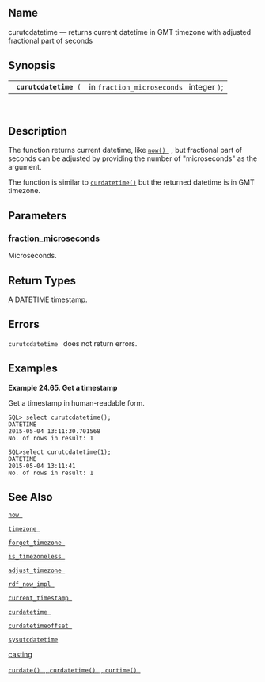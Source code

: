 <div id="fn_curutcdatetime" class="refentry">

<div class="titlepage">

</div>

<div class="refnamediv">

## Name

curutcdatetime — returns current datetime in GMT timezone with adjusted
fractional part of seconds

</div>

<div class="refsynopsisdiv">

## Synopsis

<div id="fsyn_curutcdatetime" class="funcsynopsis">

|                             |                                          |
|-----------------------------|------------------------------------------|
| ` `**`curutcdatetime`**` (` | in `fraction_microseconds ` integer `)`; |

<div class="funcprototype-spacer">

 

</div>

</div>

</div>

<div id="desc_curutcdatetime" class="refsect1">

## Description

The function returns current datetime, like
<a href="fn_now.html" class="link" title="now"><code
class="function">now() </code></a> , but fractional part of seconds can
be adjusted by providing the number of "microseconds" as the argument.

The function is similar to
<a href="fn_curdatetime.html" class="link" title="curdatetime"><code
class="function">curdatetime()</code></a> but the returned datetime is
in GMT timezone.

</div>

<div id="params_curutcdatetime" class="refsect1">

## Parameters

<div id="id83853" class="refsect2">

### fraction_microseconds

Microseconds.

</div>

</div>

<div id="ret_curutcdatetime" class="refsect1">

## Return Types

A <span class="type">DATETIME </span> timestamp.

</div>

<div id="errors_curutcdatetime" class="refsect1">

## Errors

`curutcdatetime ` does not return errors.

</div>

<div id="examples_curutcdatetime" class="refsect1">

## Examples

<div id="ex_curutcdatetime_1" class="example">

**Example 24.65. Get a timestamp**

<div class="example-contents">

Get a timestamp in human-readable form.

``` screen
SQL> select curutcdatetime();
DATETIME
2015-05-04 13:11:30.701568
No. of rows in result: 1

SQL>select curutcdatetime(1);
DATETIME
2015-05-04 13:11:41
No. of rows in result: 1
```

</div>

</div>

  

</div>

<div id="seealso_curutcdatetime" class="refsect1">

## See Also

<a href="fn_now.html" class="link" title="now"><code
class="function">now </code></a>

<a href="fn_timezone.html" class="link" title="timezone"><code
class="function">timezone </code></a>

<a href="fn_forget_timezone.html" class="link"
title="forget_timezone"><code
class="function">forget_timezone </code></a>

<a href="fn_is_timezoneless.html" class="link"
title="is_timezoneless"><code
class="function">is_timezoneless </code></a>

<a href="fn_adjust_timezone.html" class="link"
title="adjust_timezone"><code
class="function">adjust_timezone </code></a>

<a href="fn_rdf_now_impl.html" class="link" title="rdf_now_impl"><code
class="function">rdf_now_impl </code></a>

<a href="fn_current_timestamp.html" class="link"
title="current_timestamp"><code
class="function">current_timestamp </code></a>

<a href="fn_curdatetime.html" class="link" title="curdatetime"><code
class="function">curdatetime </code></a>

<a href="fn_curdatetimeoffset.html" class="link"
title="curdatetimeoffset"><code
class="function">curdatetimeoffset </code></a>

<a href="fn_sysutcdatetime.html" class="link"
title="sysutcdatetime"><code class="function">sysutcdatetime </code></a>

<a href="ch-sqlreference.html#dtcasting" class="link"
title="9.1.2. Casting">casting</a>

<a href="fn_curdate.html" class="link" title="curdate"><code
class="function">curdate() </code> , <code
class="function">curdatetime() </code> , <code
class="function">curtime() </code></a>

</div>

</div>
